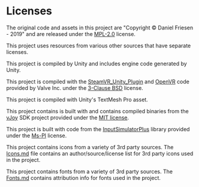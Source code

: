 Licenses
========

The original code and assets in this project are "Copyright © Daniel Friesen - 2019" and are released under the [MPL-2.0](LICENSE-MPL-2.0.md) license.

This project uses resources from various other sources that have separate licenses.

This project is compiled by Unity and includes engine code generated by Unity.

This project is compiled with the [SteamVR_Unity_Plugin](https://github.com/ValveSoftware/steamvr_unity_plugin) and [OpenVR](https://github.com/ValveSoftware/openvr) code provided by Valve Inc. under the [3-Clause BSD](https://github.com/ValveSoftware/steamvr_unity_plugin/blob/master/LICENSE) license.

This project is compiled with Unity's TextMesh Pro asset.

This project contains is built with and contains compiled binaries from the [vJoy](http://vjoystick.sourceforge.net/site/) SDK project provided under the [MIT license](https://github.com/shauleiz/vJoy/blob/master/LICENSE.txt).

This project is built with code from the [InputSimulatorPlus](https://github.com/TChatzigiannakis/InputSimulatorPlus) library provided under the [Ms-Pl](https://github.com/TChatzigiannakis/InputSimulatorPlus/blob/master/LICENSE.md) license.

This project contains icons from a variety of 3rd party sources. The [Icons.md](Icons.md) file contains an author/source/license list for 3rd party icons used in the project.

This project contains fonts from a variety of 3rd party sources. The [Fonts.md](Fonts.md) contains attribution info for fonts used in the project.
